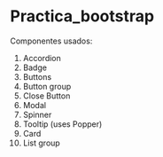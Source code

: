 # Practica_bootstrap

Componentes usados:
1. Accordion
2. Badge
3. Buttons
4. Button group
5. Close Button
6. Modal
7. Spinner
8. Tooltip (uses Popper)
9. Card
10. List group